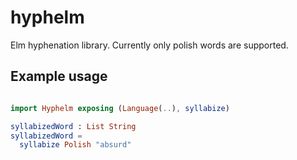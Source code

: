 # hyphelm
Elm hyphenation library. Currently only polish words are supported.

## Example usage

```elm

import Hyphelm exposing (Language(..), syllabize)

syllabizedWord : List String
syllabizedWord =
  syllabize Polish "absurd"
```
